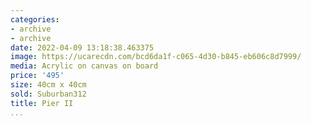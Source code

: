 ```yaml
---
categories:
- archive
- archive
date: 2022-04-09 13:18:38.463375
image: https://ucarecdn.com/bcd6da1f-c065-4d30-b845-eb606c8d7999/
media: Acrylic on canvas on board
price: '495'
size: 40cm x 40cm
sold: Suburban312
title: Pier II
...
```

